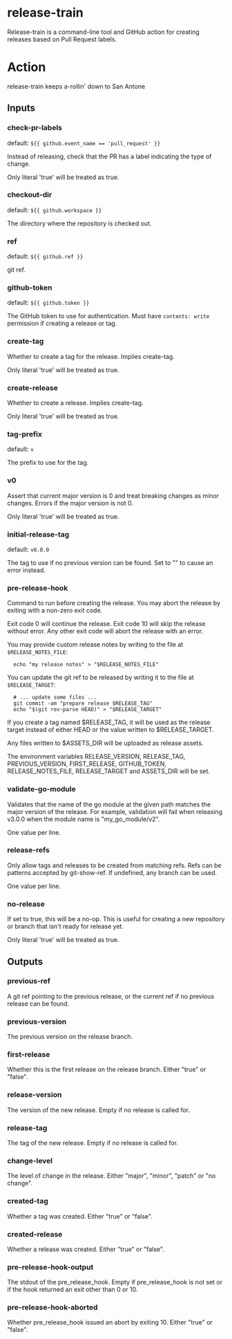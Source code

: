 # release-train

Release-train is a command-line tool and GitHub action for creating releases based on Pull Request labels.

# Action

<!--- everything between the next line and the "end action doc" comment is generated by script/generate --->
<!--- start action doc --->

release-train keeps a-rollin' down to San Antone

## Inputs

### check-pr-labels

default: `${{ github.event_name == 'pull_request' }}`

Instead of releasing, check that the PR has a label indicating the type of change.

Only literal 'true' will be treated as true.

### checkout-dir

default: `${{ github.workspace }}`

The directory where the repository is checked out.

### ref

default: `${{ github.ref }}`

git ref.

### github-token

default: `${{ github.token }}`

The GitHub token to use for authentication. Must have `contents: write` permission if creating a release or tag.

### create-tag

Whether to create a tag for the release. Implies create-tag.

Only literal 'true' will be treated as true.

### create-release

Whether to create a release. Implies create-tag.

Only literal 'true' will be treated as true.

### tag-prefix

default: `v`

The prefix to use for the tag.

### v0

Assert that current major version is 0 and treat breaking changes as minor changes. 
Errors if the major version is not 0.


Only literal 'true' will be treated as true.

### initial-release-tag

default: `v0.0.0`

The tag to use if no previous version can be found. Set to "" to cause an error instead.

### pre-release-hook

Command to run before creating the release. You may abort the release by exiting with a non-zero exit code.

Exit code 0 will continue the release. Exit code 10 will skip the release without error. Any other exit code will
abort the release with an error.

You may provide custom release notes by writing to the file at `$RELEASE_NOTES_FILE`:

```
  echo "my release notes" > "$RELEASE_NOTES_FILE"
```

You can update the git ref to be released by writing it to the file at `$RELEASE_TARGET`:

```
  # ... update some files ...
  git commit -am "prepare release $RELEASE_TAG"
  echo "$(git rev-parse HEAD)" > "$RELEASE_TARGET"
```

If you create a tag named $RELEASE_TAG, it will be used as the release target instead of either HEAD or the value
written to $RELEASE_TARGET.

Any files written to $ASSETS_DIR will be uploaded as release assets.

The environment variables RELEASE_VERSION, RELEASE_TAG, PREVIOUS_VERSION, FIRST_RELEASE, GITHUB_TOKEN,
RELEASE_NOTES_FILE, RELEASE_TARGET and ASSETS_DIR will be set.


### validate-go-module

Validates that the name of the go module at the given path matches the major version of the release. For example,
validation will fail when releasing v3.0.0 when the module name is "my_go_module/v2".

One value per line.

### release-refs

Only allow tags and releases to be created from matching refs. Refs can be patterns accepted by git-show-ref. 
If undefined, any branch can be used.

One value per line.

### no-release

If set to true, this will be a no-op. This is useful for creating a new repository or branch that isn't ready for
release yet.

Only literal 'true' will be treated as true.

## Outputs

### previous-ref

A git ref pointing to the previous release, or the current ref if no previous release can be found.

### previous-version

The previous version on the release branch.

### first-release

Whether this is the first release on the release branch. Either "true" or "false".

### release-version

The version of the new release. Empty if no release is called for.

### release-tag

The tag of the new release. Empty if no release is called for.

### change-level

The level of change in the release. Either "major", "minor", "patch" or "no change".

### created-tag

Whether a tag was created. Either "true" or "false".

### created-release

Whether a release was created. Either "true" or "false".

### pre-release-hook-output

The stdout of the pre_release_hook. Empty if pre_release_hook is not set or if the hook returned an exit other than 0 or 10.

### pre-release-hook-aborted

Whether pre_release_hook issued an abort by exiting 10. Either "true" or "false".
<!--- end action doc --->

